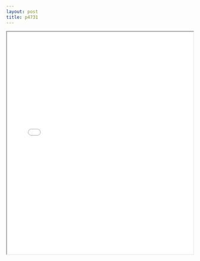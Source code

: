 ```yaml
---
layout: post
title: p4731
---
```


<div class="pdf-container">
<iframe src="/ea/assets/pdfs/pub.n.ins/p4731.pdf" height="600" width="100%" allowFullScreen="true"></iframe>
</div>

